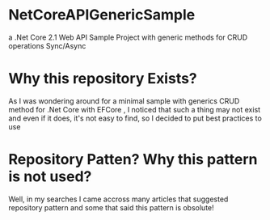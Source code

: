 # NetCoreAPIGenericSample
a .Net Core 2.1 Web API Sample Project  with generic methods for CRUD operations Sync/Async

# Why this repository Exists?
As I was wondering around for a minimal sample with generics CRUD method for .Net Core with EFCore , I noticed that such a thing may not exist and even if it does, it's not easy to find, so I decided to put best practices to use 

# Repository Patten? Why this pattern is not used?

Well, in my searches I came accross many articles that suggested repository pattern and some that said this pattern is obsolute!
